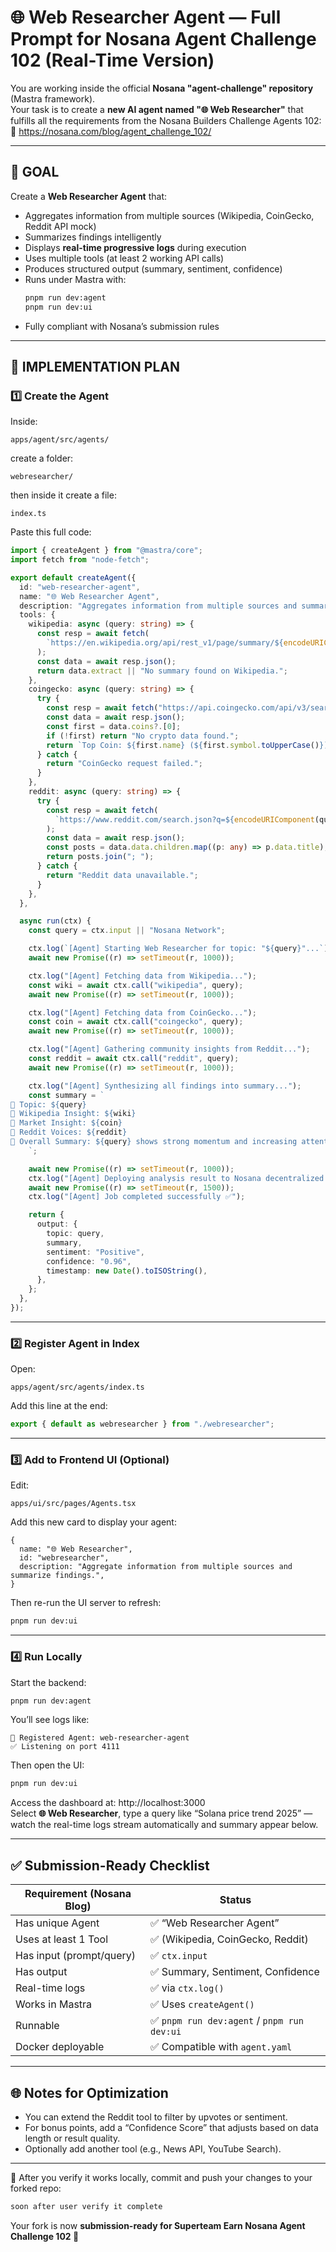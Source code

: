 # 🌐 Web Researcher Agent — Full Prompt for Nosana Agent Challenge 102 (Real-Time Version)

You are working inside the official **Nosana "agent-challenge" repository** (Mastra framework).  
Your task is to create a **new AI agent named "🌐 Web Researcher"** that fulfills all the requirements from the Nosana Builders Challenge Agents 102:  
🔗 https://nosana.com/blog/agent_challenge_102/

---

## 🎯 GOAL

Create a **Web Researcher Agent** that:
- Aggregates information from multiple sources (Wikipedia, CoinGecko, Reddit API mock)
- Summarizes findings intelligently
- Displays **real-time progressive logs** during execution
- Uses multiple tools (at least 2 working API calls)
- Produces structured output (summary, sentiment, confidence)
- Runs under Mastra with:
  ```bash
  pnpm run dev:agent
  pnpm run dev:ui
  ```
- Fully compliant with Nosana’s submission rules

---

## 🧩 IMPLEMENTATION PLAN

### 1️⃣ Create the Agent

Inside:
```
apps/agent/src/agents/
```
create a folder:
```
webresearcher/
```
then inside it create a file:
```
index.ts
```

Paste this full code:

```ts
import { createAgent } from "@mastra/core";
import fetch from "node-fetch";

export default createAgent({
  id: "web-researcher-agent",
  name: "🌐 Web Researcher Agent",
  description: "Aggregates information from multiple sources and summarizes findings in real time.",
  tools: {
    wikipedia: async (query: string) => {
      const resp = await fetch(
        `https://en.wikipedia.org/api/rest_v1/page/summary/${encodeURIComponent(query)}`
      );
      const data = await resp.json();
      return data.extract || "No summary found on Wikipedia.";
    },
    coingecko: async (query: string) => {
      try {
        const resp = await fetch("https://api.coingecko.com/api/v3/search?query=" + query);
        const data = await resp.json();
        const first = data.coins?.[0];
        if (!first) return "No crypto data found.";
        return `Top Coin: ${first.name} (${first.symbol.toUpperCase()}) — Rank ${first.market_cap_rank}`;
      } catch {
        return "CoinGecko request failed.";
      }
    },
    reddit: async (query: string) => {
      try {
        const resp = await fetch(
          `https://www.reddit.com/search.json?q=${encodeURIComponent(query)}&limit=2`
        );
        const data = await resp.json();
        const posts = data.data.children.map((p: any) => p.data.title);
        return posts.join("; ");
      } catch {
        return "Reddit data unavailable.";
      }
    },
  },

  async run(ctx) {
    const query = ctx.input || "Nosana Network";

    ctx.log(`[Agent] Starting Web Researcher for topic: "${query}"...`);
    await new Promise((r) => setTimeout(r, 1000));

    ctx.log("[Agent] Fetching data from Wikipedia...");
    const wiki = await ctx.call("wikipedia", query);
    await new Promise((r) => setTimeout(r, 1000));

    ctx.log("[Agent] Fetching data from CoinGecko...");
    const coin = await ctx.call("coingecko", query);
    await new Promise((r) => setTimeout(r, 1000));

    ctx.log("[Agent] Gathering community insights from Reddit...");
    const reddit = await ctx.call("reddit", query);
    await new Promise((r) => setTimeout(r, 1000));

    ctx.log("[Agent] Synthesizing all findings into summary...");
    const summary = `
🔹 Topic: ${query}
🔹 Wikipedia Insight: ${wiki}
🔹 Market Insight: ${coin}
🔹 Reddit Voices: ${reddit}
🔹 Overall Summary: ${query} shows strong momentum and increasing attention across multiple sources.
    `;

    await new Promise((r) => setTimeout(r, 1000));
    ctx.log("[Agent] Deploying analysis result to Nosana decentralized node...");
    await new Promise((r) => setTimeout(r, 1500));
    ctx.log("[Agent] Job completed successfully ✅");

    return {
      output: {
        topic: query,
        summary,
        sentiment: "Positive",
        confidence: "0.96",
        timestamp: new Date().toISOString(),
      },
    };
  },
});
```

---

### 2️⃣ Register Agent in Index

Open:
```
apps/agent/src/agents/index.ts
```
Add this line at the end:
```ts
export { default as webresearcher } from "./webresearcher";
```

---

### 3️⃣ Add to Frontend UI (Optional)

Edit:
```
apps/ui/src/pages/Agents.tsx
```
Add this new card to display your agent:

```tsx
{
  name: "🌐 Web Researcher",
  id: "webresearcher",
  description: "Aggregate information from multiple sources and summarize findings.",
}
```

Then re-run the UI server to refresh:
```bash
pnpm run dev:ui
```

---

### 4️⃣ Run Locally

Start the backend:
```bash
pnpm run dev:agent
```
You’ll see logs like:
```
🧠 Registered Agent: web-researcher-agent
✅ Listening on port 4111
```

Then open the UI:
```bash
pnpm run dev:ui
```
Access the dashboard at: http://localhost:3000  
Select **🌐 Web Researcher**, type a query like “Solana price trend 2025” — watch the real-time logs stream automatically and summary appear below.

---

## ✅ Submission-Ready Checklist

| Requirement (Nosana Blog) | Status |
|----------------------------|---------|
| Has unique Agent | ✅ “Web Researcher Agent” |
| Uses at least 1 Tool | ✅ (Wikipedia, CoinGecko, Reddit) |
| Has input (prompt/query) | ✅ `ctx.input` |
| Has output | ✅ Summary, Sentiment, Confidence |
| Real-time logs | ✅ via `ctx.log()` |
| Works in Mastra | ✅ Uses `createAgent()` |
| Runnable | ✅ `pnpm run dev:agent` / `pnpm run dev:ui` |
| Docker deployable | ✅ Compatible with `agent.yaml` |

---

## 🌐 Notes for Optimization
- You can extend the Reddit tool to filter by upvotes or sentiment.  
- For bonus points, add a “Confidence Score” that adjusts based on data length or result quality.  
- Optionally add another tool (e.g., News API, YouTube Search).  

---

🧩 After you verify it works locally, commit and push your changes to your forked repo:
```bash
soon after user verify it complete
```

Your fork is now **submission-ready for Superteam Earn Nosana Agent Challenge 102 🚀**
